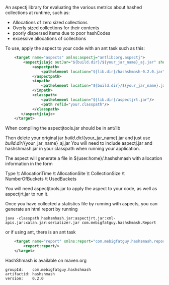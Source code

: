 An aspectj library for evaluating the various metrics about hashed collections at runtime, such as:
 * Allocations of zero sized collections
 * Overly sized collections for their contents
 * poorly dispersed items due to poor hashCodes
 * excessive allocations of collections
 
 
 To use, apply the aspect to your code with an ant task such as this:
 
```xml
    <target name="aspects" xmlns:aspectj="antlib:org.aspectj">  
        <aspectj:iajc outJar="${build.dir}/${your_jar_name}_aj.jar" showWeaveInfo="true">  
            <aspectpath>  
                <pathelement location="${lib.dir}/hashshmash-0.2.0.jar"/>
            </aspectpath>  
            <inpath>  
                <pathelement location="${build.dir}/${your_jar_name}.jar"/>  
            </inpath>  
            <classpath>  
                <pathelement location="${lib.dir}/aspectjrt.jar"/>  
                <path refid="your.classpath"/>  
            </classpath>  
       </aspectj:iajc>  
    </target>
```
    
When compiling the aspectjtools.jar should be in ant/lib

Then delete your original jar ${build.dir}/${your_jar_name}.jar and just use ${build.dir}/${your_jar_name}_aj.jar
You will need to include aspectj.jar and hashshmash.jar in your classpath when running your application.

The aspect will generate a file in ${user.home}/.hashshmash with allocation information in the form

Type \t AllocationTime \t AllocationSite \t CollectionSize \t NumberOfBuckets \t UsedBuckets

You will need aspectjtools.jar to apply the aspect to your code, as well as aspectjrt.jar to run it.


Once you have collected a statistics file by running with aspects, you can generate an html report by running

    java -classpath hashsmhash.jar:aspectjrt.jar:xml-apis.jar:xalan.jar:serializer.jar com.mebigfatguy.hashshmash.Report
    
or if using ant, there is an ant task
```xml
    <target name="report" xmlns:report="com.mebigfatguy.hashsmash.report">
        <report:report/>
    </target>
```    
    
HashShmash is available on maven.org

    groupId:    com.mebigfatguy.hashshmash
    artifactid: hashshmash
    version:    0.2.0
    
    
    



 
